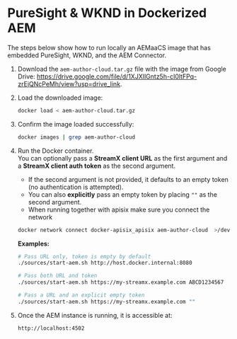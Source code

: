 # PureSight & WKND in Dockerized AEM

The steps below show how to run locally an AEMaaCS image that has embedded PureSight, WKND, and the AEM Connector.

1. Download the `aem-author-cloud.tar.gz` file with the image from Google Drive: https://drive.google.com/file/d/1XJXIlGntz5h-cI0ltFPq-zrEjQNcPeMh/view?usp=drive_link.

2. Load the downloaded image:
   ```bash
   docker load < aem-author-cloud.tar.gz
   ```

3. Confirm the image loaded successfully:
   ```bash
   docker images | grep aem-author-cloud
   ```

4. Run the Docker container.  
   You can optionally pass a **StreamX client URL** as the first argument and a **StreamX client auth token** as the second argument.  
   - If the second argument is not provided, it defaults to an empty token (no authentication is attempted).  
   - You can also **explicitly** pass an empty token by placing `""` as the second argument.
   - When running together with apisix make sure you connect the network 
   ```bash
   docker network connect docker-apisix_apisix aem-author-cloud  >/dev/null 2>&1
   ```


   **Examples:**
   ```bash
   # Pass URL only, token is empty by default
   ./sources/start-aem.sh http://host.docker.internal:8080

   # Pass both URL and token
   ./sources/start-aem.sh https://my-streamx.example.com ABCD1234567

   # Pass a URL and an explicit empty token
   ./sources/start-aem.sh https://my-streamx.example.com ""
   ```

5. Once the AEM instance is running, it is accessible at:  
   ```text
   http://localhost:4502
   ```
